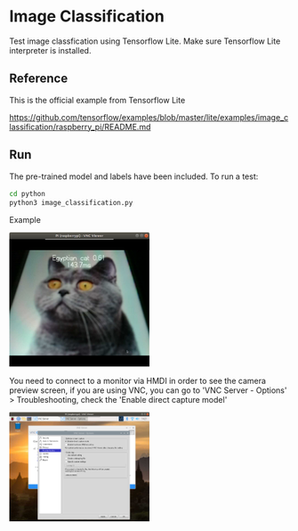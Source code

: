 # Image Classification 

Test image classfication using Tensorflow Lite. Make sure Tensorflow Lite interpreter is installed.

## Reference

This is the official example from Tensorflow Lite

https://github.com/tensorflow/examples/blob/master/lite/examples/image_classification/raspberry_pi/README.md

## Run

The pre-trained model and labels have been included. To run a test:

```bash
cd python
python3 image_classification.py
```

Example

<img src="../images/cat.png" width='50%'>

You need to connect to a monitor via HMDI in order to see the camera preview screen, if you are using VNC, you can go to 'VNC Server - Options' > Troubleshooting,  check the 'Enable direct capture model'

<img src="../images/vnc_option.png" width='50%'>